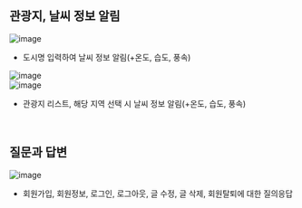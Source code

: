## 관광지, 날씨 정보 알림
![image](https://github.com/ohyo555/spot_2024_05/assets/153146836/7d0fe1ef-8b2d-43fa-ae2c-1027ed2dc861)<br>
- 도시명 입력하여 날씨 정보 알림(+온도, 습도, 풍속)<br>

![image](https://github.com/ohyo555/spot_2024_05/assets/153146836/2d39343f-8440-458f-a465-19f726c18d1e)<br>
![image](https://github.com/ohyo555/spot_2024_05/assets/153146836/37785e10-7406-44dd-9ace-33bfc1131365)<br>
- 관광지 리스트, 해당 지역 선택 시 날씨 정보 알림(+온도, 습도, 풍속)

<br>

## 질문과 답변
![image](https://github.com/ohyo555/spot_2024_05/assets/153146836/7af0df32-1699-446a-bb11-685c4472a6b7)
- 회원가입, 회원정보, 로그인, 로그아웃, 글 수정, 글 삭제, 회원탈퇴에 대한 질의응답
